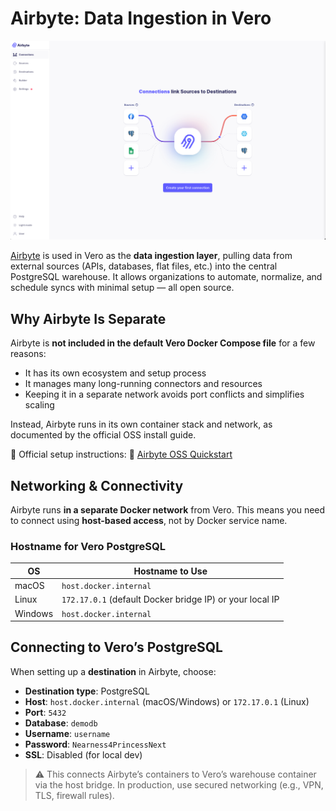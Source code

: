 # Airbyte: Data Ingestion in Vero

![Airbyte](airbyte.png "Airbyte")

[Airbyte](https://airbyte.com) is used in Vero as the **data ingestion layer**, pulling data from external sources (APIs, databases, flat files, etc.) into the central PostgreSQL warehouse. It allows organizations to automate, normalize, and schedule syncs with minimal setup — all open source.

## Why Airbyte Is Separate

Airbyte is **not included in the default Vero Docker Compose file** for a few reasons:

- It has its own ecosystem and setup process
- It manages many long-running connectors and resources
- Keeping it in a separate network avoids port conflicts and simplifies scaling

Instead, Airbyte runs in its own container stack and network, as documented by the official OSS install guide.

📘 Official setup instructions:
🔗 [Airbyte OSS Quickstart](https://docs.airbyte.com/platform/using-airbyte/getting-started/oss-quickstart)

## Networking & Connectivity

Airbyte runs **in a separate Docker network** from Vero. This means you need to connect using **host-based access**, not by Docker service name.

### Hostname for Vero PostgreSQL

| OS      | Hostname to Use                                          |
| ------- | -------------------------------------------------------- |
| macOS   | `host.docker.internal`                                   |
| Linux   | `172.17.0.1` (default Docker bridge IP) or your local IP |
| Windows | `host.docker.internal`                                   |

## Connecting to Vero’s PostgreSQL

When setting up a **destination** in Airbyte, choose:

- **Destination type**: PostgreSQL
- **Host**: `host.docker.internal` (macOS/Windows) or `172.17.0.1` (Linux)
- **Port**: `5432`
- **Database**: `demodb`
- **Username**: `username`
- **Password**: `Nearness4PrincessNext`
- **SSL**: Disabled (for local dev)

> ⚠️ This connects Airbyte’s containers to Vero’s warehouse container via the host bridge. In production, use secured networking (e.g., VPN, TLS, firewall rules).
